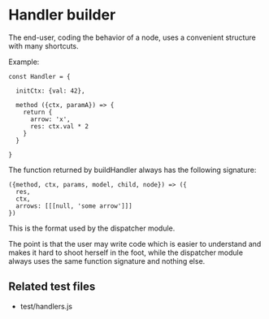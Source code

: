 # Handler builder

The end-user, coding the behavior of a node, uses a convenient structure with many shortcuts. 

Example:
```
const Handler = {

  initCtx: {val: 42},

  method ({ctx, paramA}) => {
    return {
      arrow: 'x',
      res: ctx.val * 2
    }
  }

}
```

The function returned by buildHandler always has the following signature:
```
({method, ctx, params, model, child, node}) => ({
  res,
  ctx,
  arrows: [[[null, 'some arrow']]]
})
```

This is the format used by the dispatcher module.

The point is that the user may write code which is easier to understand and makes it hard to shoot herself in the foot, while the dispatcher module always uses the same function signature and nothing else.

## Related test files
- test/handlers.js